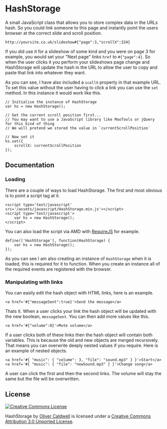 # HashStorage

A small JavaScript class that allows you to store complex data in the URLs hash. So you could link someone to this page and instantly point the users browser at the correct slide and scroll position.

    http://yoursite.co.uk/slideshow#{"page":3,"scrollX":324}

If you did use it for a slideshow of some kind and you were on page 3 for example, you would set your "Next page" links `href` to `#{"page":4}`. So when the user clicks it you perform your slideshows page change and HashStorage will update the hash in the URL to allow the user to copy and paste that link into whatever they want.

As you can see, I have also included a `scollX` property in that example URL. To set this value without the user having to click a link you can use the `set` method. In this instance it would work like this.

	// Initialise the instance of HashStorage
	var hs = new HashStorage();
	
	// Get the current scroll position first...
	// You may want to use a JavaScript library like MooTools or jQuery for this kind of thing
	// We will pretend we stored the value in `currentScrollPosition`
	
	// Now set it
	hs.set({
		scrollX: currentScrollPosition
	});

## Documentation

### Loading

There are a couple of ways to load HashStorage. The first and most obvious is to point a script tag at it.

	<script type='text/javascript' src='/assets/javascript/HashStorage.min.js'></script>
	<script type='text/javascript'>
		var hs = new HashStorage();
	</script>

You can also load the script via AMD with [RequireJS](http://requirejs.org/) for example.

	define(['HashStorage'], function(HashStorage) {
		var hs = new HashStorage();
	});

As you can see I am also creating an instance of `HashStorage` when it is loaded, this is required for it to function. When you create an instance all of the required events are registered with the browser.

### Manipulating with links

You can easily edit the hash object with HTML links, here is an example.

	<a href='#{"messageSent":true}'>Send the message</a>

Thats it. When a user clicks your link the hash object will be updated with the new boolean, `messageSent`. You can then add more values like this.

	<a href='#{"volume":0}'>Mute volume</a>

If a user clicks both of these links then the hash object will contain both variables. This is because the old and new objects are merged recursively. That means you can overwrite deeply nested values if you require. Here is an example of nested objects.

	<a href='#{ "music": { "volume": 3, "file": "sound.mp3" } }'>Start</a>
	<a href='#{ "music": { "file": "newSound.mp3" } }'>Change song</a>

A user can click the first and then the second links. The volume will stay the same but the file will be overwritten.

## License

[![Creative Commons License](http://i.creativecommons.org/l/by/3.0/88x31.png)](http://creativecommons.org/licenses/by/3.0/)

HashStorage by [Oliver Caldwell](http://oli.me.uk) is licensed under a [Creative Commons Attribution 3.0 Unported License](http://creativecommons.org/licenses/by/3.0/).